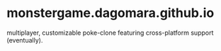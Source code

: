 # monstergame.dagomara.github.io
 multiplayer, customizable poke-clone featuring cross-platform support (eventually).

